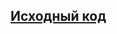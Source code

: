 ## [Исходный код][code]

[//]: # (LINKS)
[code]: https://github.com/botscubes/bot-service/tree/3a45565b35ace48c295a45ced2e0747dd82032ee
